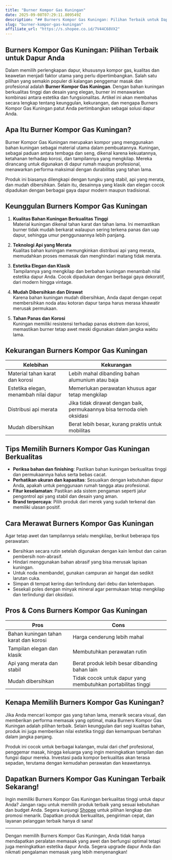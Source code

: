 ```yaml
---
title: "Burner Kompor Gas Kuningan"
date: 2025-09-08T07:29:11.809549Z
description: "## Burners Kompor Gas Kuningan: Pilihan Terbaik untuk Dapur Anda..."
slug: "burner-kompor-gas-kuningan"
affiliate_url: "https://s.shopee.co.id/7V44C68VX2"
---
```

## Burners Kompor Gas Kuningan: Pilihan Terbaik untuk Dapur Anda

Dalam memilih perlengkapan dapur, khususnya kompor gas, kualitas dan keawetan menjadi faktor utama yang perlu dipertimbangkan. Salah satu pilihan yang semakin populer di kalangan penggemar masak dan profesional adalah **Burner Kompor Gas Kuningan**. Dengan bahan kuningan berkualitas tinggi dan desain yang elegan, burner ini menawarkan kombinasi antara estetika dan fungsionalitas. Artikel ini akan membahas secara lengkap tentang keunggulan, kekurangan, dan mengapa Burners Kompor Gas Kuningan patut Anda pertimbangkan sebagai solusi dapur Anda.

## Apa Itu Burner Kompor Gas Kuningan?

Burner Kompor Gas Kuningan merupakan kompor yang menggunakan bahan kuningan sebagai material utama dalam pembuatannya. Kuningan, sebagai paduan antara tembaga dan seng, dikenal karena kekuatannya, ketahanan terhadap korosi, dan tampilannya yang mengkilap. Mereka dirancang untuk digunakan di dapur rumah maupun profesional, menawarkan performa maksimal dengan durabilitas yang tahan lama.

Produk ini biasanya dilengkapi dengan tungku yang stabil, api yang merata, dan mudah dibersihkan. Selain itu, desainnya yang klasik dan elegan cocok dipadukan dengan berbagai gaya dapur modern maupun tradisional.

## Keunggulan Burners Kompor Gas Kuningan

1. **Kualitas Bahan Kuningan Berkualitas Tinggi**  
Material kuningan dikenal tahan karat dan tahan lama. Ini memastikan burner tidak mudah berkarat walaupun sering terkena panas dan uap dapur, sehingga umur penggunaannya lebih panjang.

2. **Teknologi Api yang Merata**  
Kualitas bahan kuningan memungkinkan distribusi api yang merata, memudahkan proses memasak dan menghindari matang tidak merata.

3. **Estetika Elegan dan Klasik**  
Tampilannya yang mengkilap dan berbahan kuningan menambah nilai estetika dapur Anda. Cocok dipadukan dengan berbagai gaya dekoratif, dari modern hingga vintage.

4. **Mudah Dibersihkan dan Dirawat**  
Karena bahan kuningan mudah dibersihkan, Anda dapat dengan cepat membersihkan noda atau kotoran dapur tanpa harus merasa khawatir merusak permukaan.

5. **Tahan Panas dan Korosi**  
Kuningan memiliki resistensi terhadap panas ekstrem dan korosi, memastikan burner tetap awet meski digunakan dalam jangka waktu lama.

## Kekurangan Burners Kompor Gas Kuningan

| Kelebihan | Kekurangan |
| --- | --- |
| Material tahan karat dan korosi | Lebih mahal dibanding bahan alumunium atau baja |
| Estetika elegan, menambah nilai dapur | Memerlukan perawatan khusus agar tetap mengkilap |
| Distribusi api merata | Jika tidak dirawat dengan baik, permukaannya bisa ternoda oleh oksidasi |
| Mudah dibersihkan | Berat lebih besar, kurang praktis untuk mobilitas |

## Tips Memilih Burners Kompor Gas Kuningan Berkualitas

- **Periksa bahan dan finishing**: Pastikan bahan kuningan berkualitas tinggi dan permukaannya halus serta bebas cacat.
- **Perhatikan ukuran dan kapasitas**: Sesuaikan dengan kebutuhan dapur Anda, apakah untuk penggunaan rumah tangga atau profesional.
- **Fitur keselamatan**: Pastikan ada sistem pengaman seperti jalur pengontrol api yang stabil dan desain yang aman.
- **Brand terpercaya**: Pilih produk dari merek yang sudah terkenal dan memiliki ulasan positif.

## Cara Merawat Burners Kompor Gas Kuningan

Agar tetap awet dan tampilannya selalu mengkilap, berikut beberapa tips perawatan:

- Bersihkan secara rutin setelah digunakan dengan kain lembut dan cairan pembersih non-abrasif.
- Hindari menggunakan bahan abrasif yang bisa merusak lapisan kuningan.
- Untuk noda membandel, gunakan campuran air hangat dan sedikit larutan cuka.
- Simpan di tempat kering dan terlindung dari debu dan kelembapan.
- Sesekali poles dengan minyak mineral agar permukaan tetap mengkilap dan terlindungi dari oksidasi.

## Pros & Cons Burners Kompor Gas Kuningan

| **Pros** | **Cons** |
| --- | --- |
| Bahan kuningan tahan karat dan korosi | Harga cenderung lebih mahal |
| Tampilan elegan dan klasik | Membutuhkan perawatan rutin |
| Api yang merata dan stabil | Berat produk lebih besar dibanding bahan lain |
| Mudah dibersihkan | Tidak cocok untuk dapur yang membutuhkan portabilitas tinggi |

## Kenapa Memilih Burners Kompor Gas Kuningan?

Jika Anda mencari kompor gas yang tahan lama, menarik secara visual, dan memberikan performa memasak yang optimal, maka Burners Kompor Gas Kuningan adalah pilihan terbaik. Selain keunggulan dari segi kualitas bahan, produk ini juga memberikan nilai estetika tinggi dan kemampuan bertahan dalam jangka panjang.

Produk ini cocok untuk berbagai kalangan, mulai dari chef profesional, penggemar masak, hingga keluarga yang ingin meningkatkan tampilan dan fungsi dapur mereka. Investasi pada kompor berkualitas akan terasa sepadan, terutama dengan kemudahan perawatan dan keawetannya.

## Dapatkan Burners Kompor Gas Kuningan Terbaik Sekarang!

Ingin memiliki Burners Kompor Gas Kuningan berkualitas tinggi untuk dapur Anda? Jangan ragu untuk memilih produk terbaik yang sesuai kebutuhan dan budget Anda. Segera kunjungi [Shopee](https://s.shopee.co.id/7V44C68VX2) untuk pilihan lengkap dan promosi menarik. Dapatkan produk berkualitas, pengiriman cepat, dan layanan pelanggan terbaik hanya di sana!

---

Dengan memilih Burners Kompor Gas Kuningan, Anda tidak hanya mendapatkan peralatan memasak yang awet dan berfungsi optimal tetapi juga meningkatkan estetika dapur Anda. Segera upgrade dapur Anda dan nikmati pengalaman memasak yang lebih menyenangkan!
